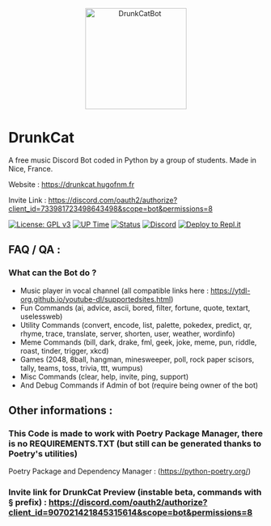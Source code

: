 <p align="center">
    <img src="https://ftp.hugofnm.fr/Photos/DrunkCat.png" width="200x200" alt="DrunkCatBot" />
</p>

# DrunkCat

A free music Discord Bot coded in Python by a group of students. Made in Nice, France. 

Website :
https://drunkcat.hugofnm.fr

Invite Link :
https://discord.com/oauth2/authorize?client_id=733981723498643498&scope=bot&permissions=8

[![License: GPL v3](https://img.shields.io/badge/License-MIT-blue.svg)](https://www.gnu.org/licenses/gpl-3.0)
[![UP Time](https://img.shields.io/uptimerobot/ratio/m786123386-a1fd3c29dc032e468f6d4022)](https://status.hugofnm.fr)
[![Status](https://img.shields.io/uptimerobot/status/m786123386-a1fd3c29dc032e468f6d4022)](https://status.hugofnm.fr)
[![Discord](https://img.shields.io/badge/Add%20to%20Discord%20Server-Log%20In-yellow)](https://discord.com/oauth2/authorize?client_id=733981723498643498&scope=bot&permissions=8)
[![Deploy to Repl.it](https://img.shields.io/badge/Deploy%20to%20Repl.it-Deploy-blueviolet)](https://repl.it/@hugofnm/DrunkCat)

## FAQ / QA :

### What can the Bot do ?

* Music player in vocal channel (all compatible links here : https://ytdl-org.github.io/youtube-dl/supportedsites.html)
* Fun Commands (ai, advice, ascii, bored, filter, fortune, quote, textart, uselessweb) 
* Utility Commands (convert, encode, list, palette, pokedex, predict, qr, rhyme, trace, translate, server, shorten, user, weather, wordinfo)
* Meme Commands (bill, dark, drake, fml, geek, joke, meme, pun, riddle, roast, tinder, trigger, xkcd)
* Games (2048, 8ball, hangman, minesweeper, poll, rock paper scisors, tally, teams, toss, trivia, ttt, wumpus)
* Misc Commands (clear, help, invite, ping, support)
* And Debug Commands if Admin of bot (require being owner of the bot)

## Other informations :

### This Code is made to work with Poetry Package Manager, there is no REQUIREMENTS.TXT (but still can be generated thanks to Poetry's utilities)
Poetry Package and Dependency Manager : (https://python-poetry.org/)

### Invite link for DrunkCat Preview (instable beta, commands with § prefix) : https://discord.com/oauth2/authorize?client_id=907021421845315614&scope=bot&permissions=8